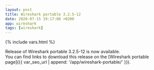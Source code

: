 ```yaml
---
layout: post
title: Wireshark portable 3.2.5-12
date: 2020-07-15 19:17:00 +0200
app: wireshark
tags: [wireshark]
---
```

{% include vars.html %}

Release of Wireshark portable 3.2.5-12 is now available.<br />
You can find links to download this release on the [Wireshark portable page]({{ var_seo_url | append: '/app/wireshark-portable/' }}).
